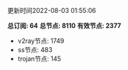 更新时间2022-08-03 01:55:06

**总订阅: 64**
**总节点: 8110**
**有效节点: 2377**
- v2ray节点: 1749
- ss节点: 483
- trojan节点: 145
